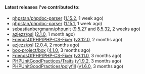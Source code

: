 ####  Latest releases I've contributed to:

- [phpstan/phpdoc-parser](https://github.com/phpstan/phpdoc-parser) ([1.15.2](https://github.com/phpstan/phpdoc-parser/releases/tag/1.15.2), 1 week ago)
- [phpstan/phpdoc-parser](https://github.com/phpstan/phpdoc-parser) ([1.15.1](https://github.com/phpstan/phpdoc-parser/releases/tag/1.15.1), 1 week ago)
- [sebastianbergmann/phpunit](https://github.com/sebastianbergmann/phpunit) ([9.5.27](https://github.com/sebastianbergmann/phpunit/releases/tag/9.5.27) and [8.5.32](https://github.com/sebastianbergmann/phpunit/releases/tag/8.5.32), 2 weeks ago)
- [azjezz/psl](https://github.com/azjezz/psl) ([2.1.0](https://github.com/azjezz/psl/releases/tag/2.1.0), 1 month ago)
- [FriendsOfPHP/PHP-CS-Fixer](https://github.com/FriendsOfPHP/PHP-CS-Fixer) ([v3.12.0](https://github.com/FriendsOfPHP/PHP-CS-Fixer/releases/tag/v3.12.0), 2 months ago)
- [azjezz/psl](https://github.com/azjezz/psl) ([2.0.4](https://github.com/azjezz/psl/releases/tag/2.0.4), 2 months ago)
- [box-project/box](https://github.com/box-project/box) ([4.1.0](https://github.com/box-project/box/releases/tag/4.1.0), 3 months ago)
- [FriendsOfPHP/PHP-CS-Fixer](https://github.com/FriendsOfPHP/PHP-CS-Fixer) ([v3.11.0](https://github.com/FriendsOfPHP/PHP-CS-Fixer/releases/tag/v3.11.0), 3 months ago)
- [PHPUnitGoodPractices/Traits](https://github.com/PHPUnitGoodPractices/Traits) ([v1.9.2](https://github.com/PHPUnitGoodPractices/Traits/releases/tag/v1.9.2), 3 months ago)
- [PHPUnitGoodPractices/polyfill](https://github.com/PHPUnitGoodPractices/polyfill) ([v1.6.0](https://github.com/PHPUnitGoodPractices/polyfill/releases/tag/v1.6.0), 3 months ago)

